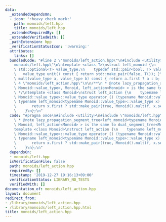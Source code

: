 ```yaml
---
data:
  _extendedDependsOn:
  - icon: ':heavy_check_mark:'
    path: monoids/left.hpp
    title: monoids/left.hpp
  _extendedRequiredBy: []
  _extendedVerifiedWith: []
  _pathExtension: hpp
  _verificationStatusIcon: ':warning:'
  attributes:
    links: []
  bundledCode: "#line 2 \"monoids/left_action.hpp\"\n#include <utility>\n#line 3 \"\
    monoids/left.hpp\"\n\ntemplate <class T>\nstruct left_monoid {\n    // typedef\
    \ std::optional<T> value_type;\n    typedef std::pair<bool, T> value_type;\n \
    \   value_type unit() const { return std::make_pair(false, T()); }\n    value_type\
    \ mult(value_type a, value_type b) const { return a.first ? a : b; }\n};\n#line\
    \ 4 \"monoids/left_action.hpp\"\n\n/**\n * @note lazy_propagation_segment_tree<left_monoid<typename\
    \ Monoid::value_type>, Monoid, left_action<Monoid> > is the same to dual_segment_tree<Monoid>\n\
    \ */\ntemplate <class Monoid>\nstruct left_action {\n    typename left_monoid<typename\
    \ Monoid::value_type>::value_type operator () (typename Monoid::value_type f,\
    \ typename left_monoid<typename Monoid::value_type>::value_type x) const {\n \
    \       return x.first ? std::make_pair(true, Monoid().mult(f, x.second)) : x;\n\
    \    }\n};\n"
  code: "#pragma once\n#include <utility>\n#include \"monoids/left.hpp\"\n\n/**\n\
    \ * @note lazy_propagation_segment_tree<left_monoid<typename Monoid::value_type>,\
    \ Monoid, left_action<Monoid> > is the same to dual_segment_tree<Monoid>\n */\n\
    template <class Monoid>\nstruct left_action {\n    typename left_monoid<typename\
    \ Monoid::value_type>::value_type operator () (typename Monoid::value_type f,\
    \ typename left_monoid<typename Monoid::value_type>::value_type x) const {\n \
    \       return x.first ? std::make_pair(true, Monoid().mult(f, x.second)) : x;\n\
    \    }\n};\n"
  dependsOn:
  - monoids/left.hpp
  isVerificationFile: false
  path: monoids/left_action.hpp
  requiredBy: []
  timestamp: '2019-12-27 19:16:13+09:00'
  verificationStatus: LIBRARY_NO_TESTS
  verifiedWith: []
documentation_of: monoids/left_action.hpp
layout: document
redirect_from:
- /library/monoids/left_action.hpp
- /library/monoids/left_action.hpp.html
title: monoids/left_action.hpp
---
```

